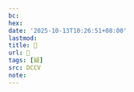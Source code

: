 ```yaml
---
bc:
hex:
date: '2025-10-13T10:26:51+08:00'
lastmod:
title: 􀴚
url: 􀴚
tags: [疑]
src: DCCV
note:
---
```

